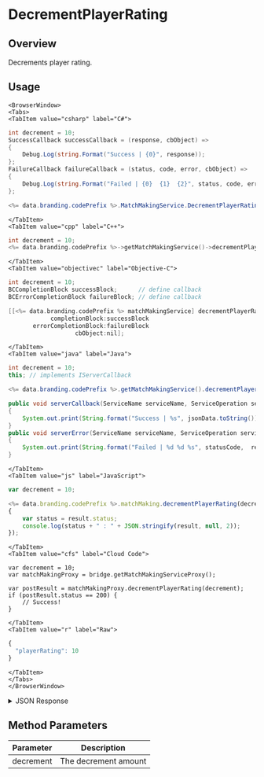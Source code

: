 # DecrementPlayerRating
## Overview
Decrements player rating.

<PartialServop service_name="matchMaking" operation_name="DECREMENT_PLAYER_RATING" />

## Usage

```mdx-code-block
<BrowserWindow>
<Tabs>
<TabItem value="csharp" label="C#">
```

```csharp
int decrement = 10;
SuccessCallback successCallback = (response, cbObject) =>
{
    Debug.Log(string.Format("Success | {0}", response));
};
FailureCallback failureCallback = (status, code, error, cbObject) =>
{
    Debug.Log(string.Format("Failed | {0}  {1}  {2}", status, code, error));
};

<%= data.branding.codePrefix %>.MatchMakingService.DecrementPlayerRating(decrement, successCallback, failureCallback);
```

```mdx-code-block
</TabItem>
<TabItem value="cpp" label="C++">
```

```cpp
int decrement = 10;
<%= data.branding.codePrefix %>->getMatchMakingService()->decrementPlayerRating(decrement, this);
```

```mdx-code-block
</TabItem>
<TabItem value="objectivec" label="Objective-C">
```

```objectivec
int decrement = 10;
BCCompletionBlock successBlock;      // define callback
BCErrorCompletionBlock failureBlock; // define callback

[[<%= data.branding.codePrefix %> matchMakingService] decrementPlayerRating:decrement
            completionBlock:successBlock
       errorCompletionBlock:failureBlock
                   cbObject:nil];
```

```mdx-code-block
</TabItem>
<TabItem value="java" label="Java">
```

```java
int decrement = 10;
this; // implements IServerCallback

<%= data.branding.codePrefix %>.getMatchMakingService().decrementPlayerRating(decrement, this);

public void serverCallback(ServiceName serviceName, ServiceOperation serviceOperation, JSONObject jsonData)
{
    System.out.print(String.format("Success | %s", jsonData.toString()));
}
public void serverError(ServiceName serviceName, ServiceOperation serviceOperation, int statusCode, int reasonCode, String jsonError)
{
    System.out.print(String.format("Failed | %d %d %s", statusCode,  reasonCode, jsonError.toString()));
}
```

```mdx-code-block
</TabItem>
<TabItem value="js" label="JavaScript">
```

```javascript
var decrement = 10;

<%= data.branding.codePrefix %>.matchMaking.decrementPlayerRating(decrement, result =>
{
	var status = result.status;
	console.log(status + " : " + JSON.stringify(result, null, 2));
});
```

```mdx-code-block
</TabItem>
<TabItem value="cfs" label="Cloud Code">
```

```cfscript
var decrement = 10;
var matchMakingProxy = bridge.getMatchMakingServiceProxy();

var postResult = matchMakingProxy.decrementPlayerRating(decrement);
if (postResult.status == 200) {
    // Success!
}
```

```mdx-code-block
</TabItem>
<TabItem value="r" label="Raw">
```

```r
{
  "playerRating": 10
}
```

```mdx-code-block
</TabItem>
</Tabs>
</BrowserWindow>
```

<details>
<summary>JSON Response</summary>

```json
{
    "status": 200,
    "data": null
}
```
</details>

## Method Parameters
Parameter | Description
--------- | -----------
decrement | The decrement amount


